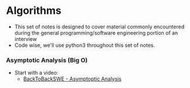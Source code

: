 # Algorithms

* This set of notes is designed to cover material commonly encountered during the general programming/software engineering portion of an interview
* Code wise, we'll use python3 throughout this set of notes.

### Asymptotic Analysis (Big O)

* Start with a video:
  * [BackToBackSWE - Asymptoptic Analysis](https://www.youtube.com/watch?v=myZKhztFhzE&ab_channel=BackToBackSWE)